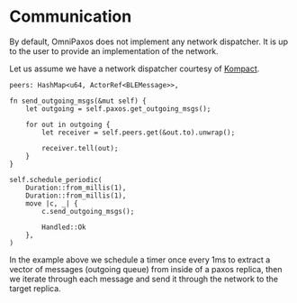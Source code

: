 # Communication

By default, OmniPaxos does not implement any network dispatcher. It is up to the user to provide an implementation of the network.

Let us assume we have a network dispatcher courtesy of [Kompact](https://github.com/kompics/kompact).

```rust,edition2018,no_run,noplaypen
peers: HashMap<u64, ActorRef<BLEMessage>>,

fn send_outgoing_msgs(&mut self) {
    let outgoing = self.paxos.get_outgoing_msgs();

    for out in outgoing {
        let receiver = self.peers.get(&out.to).unwrap();

        receiver.tell(out);
    }
}

self.schedule_periodic(
    Duration::from_millis(1),
    Duration::from_millis(1),
    move |c, _| {
        c.send_outgoing_msgs();

        Handled::Ok
    },
)
```

In the example above we schedule a timer once every 1ms to extract a vector of messages (outgoing queue) from inside of a paxos replica, then we iterate through each message and send it through the network to the target replica.
